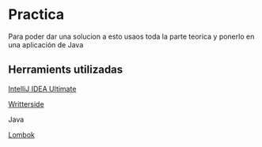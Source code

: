 # Practica

Para poder dar una solucion a esto usaos toda la parte teorica y ponerlo en una aplicación de Java

## Herramients utilizadas
[IntelliJ IDEA Ultimate](IDE.md "Entorno Integrado de Desarrollo")

[Writterside](WriterSide.md "Entorno de desarrollo para documentacion de proyectos")

Java

[Lombok](Lombok.md "Lombok")